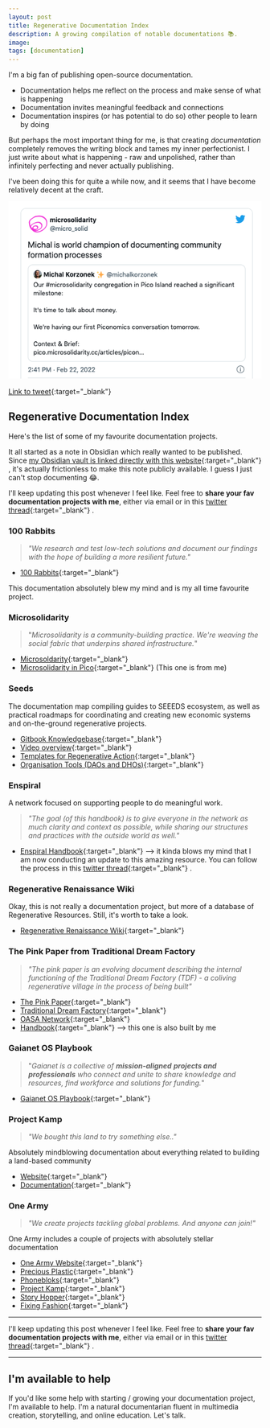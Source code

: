 ```yaml
---
layout: post
title: Regenerative Documentation Index
description: A growing compilation of notable documentations 📚.
image: 
tags: [documentation]
---
```


I'm a big fan of publishing open-source documentation.

- Documentation helps me reflect on the process and make sense of what is happening
- Documentation invites meaningful feedback and connections
- Documentation inspires (or has potential to do so) other people to learn by doing

But perhaps the most important thing for me, is that creating *documentation* completely removes the writing block and tames my inner perfectionist. I just write about what is happening - raw and unpolished, rather than infinitely perfecting and never actually publishing.

I've been doing this for quite a while now, and it seems that I have become relatively decent at the craft.

![Documentation world champion](/assets/documentation-world-champion.png)

[Link to tweet](https://twitter.com/micro_solid/status/1496148154655330310){:target="_blank"} 

## Regenerative Documentation Index

Here's the list of some of my favourite documentation projects.

It all started as a note in Obsidian which really wanted to be published. Since [my Obsidian vault is linked directly with this website](obsidian-to-github){:target="_blank"} , it's actually frictionless to make this note publicly available. I guess I just can't stop documenting 😂.

I'll keep updating this post whenever I feel like. Feel free to **share your fav documentation projects with me**, either via email or in this [twitter thread](https://twitter.com/michalkorzonek/status/1497541135425802240){:target="_blank"} .

### 100 Rabbits
> *"We research and test low-tech solutions and document our findings with the hope of building a more resilient future."*

- [100 Rabbits](https://100r.co/site/home.html){:target="_blank"} 

This documentation absolutely blew my mind and is my all time favourite project.

### Microsolidarity
> "*Microsolidarity is a community-building practice. We're weaving the social fabric that underpins shared infrastructure.*"

- [Microsoldarity](https://microsolidarity.cc){:target="_blank"} 
- [Microsolidarity in Pico](https://pico.microsolidarity.cc){:target="_blank"}  (This one is from me) 

### Seeds 
The documentation map compiling guides to SEEEDS ecosystem, as well as practical roadmaps for coordinating and creating new economic systems and on-the-ground regenerative projects.

- [Gitbook Knowledgebase](https://explore.joinseeds.earth/read-me-first/){:target="_blank"} 
- [Video overview](https://www.youtube.com/watch?v=SqPXIhPcaY0){:target="_blank"} 
- [Templates for Regenerative Action](https://explore.joinseeds.earth/3.-templates-for-regenerative-action/){:target="_blank"} 
- [Organisation Tools (DAOs and DHOs)](https://explore.joinseeds.earth/4.-organisation-tools-daos-and-dhos/){:target="_blank"} 

### Enspiral
A network focused on supporting people to do meaningful work.

> *"The goal (of this handbook) is to give everyone in the network as much clarity and context as possible, while sharing our structures and practices with the outside world as well."*

- [Enspiral Handbook](https://handbook.enspiral.com/){:target="_blank"}  –> it kinda blows my mind that I am now conducting an update to this amazing resource. You can follow the process in this [twitter thread](https://twitter.com/michalkorzonek/status/1630632568260313098){:target="_blank"} .

### Regenerative Renaissance Wiki
Okay, this is not really a documentation project, but more of a database of Regenerative Resources. Still, it's worth to take a look.

- [Regenerative Renaissance Wiki](https://wiki.renaissance.university/){:target="_blank"} 

### The Pink Paper from Traditional Dream Factory
> *"The pink paper is an evolving document describing the internal functioning of the Traditional Dream Factory (TDF) - a coliving regenerative village in the process of being built"*

- [The Pink Paper](https://docs.google.com/document/d/177JkHCy0AhplsaEEYpFHBsiI6d4uLk0TgURSKfBIewE/mobilebasic){:target="_blank"} 
- [Traditional Dream Factory](https://traditionaldreamfactory.com/){:target="_blank"} 
- [OASA Network](https://oasa.co/){:target="_blank"} 
- [Handbook](https://handbook.traditionaldreamfactory.com/){:target="_blank"}  –> this one is also built by me

### Gaianet OS Playbook
> "*Gaianet is a collective of **mission-aligned** **projects and professionals** who connect and unite to share knowledge and resources, find workforce and solutions for funding.*"

- [Gaianet OS Playbook](https://alexanderkeehnen.gitbook.io/gaianet-os-playbook/){:target="_blank"}

### Project Kamp
> *"We bought this land to try something else.."*

Absolutely mindblowing documentation about everything related to building a land-based community

- [Website](https://projectkamp.com/){:target="_blank"} 
- [Documentation](https://community.projectkamp.com/academy/start/intro.html){:target="_blank"} 

### One Army
> *"We create projects tackling global problems. And anyone can join!"*

One Army includes a couple of projects with absolutely stellar documentation

- [One Army Website](https://www.onearmy.earth/){:target="_blank"} 
- [Precious Plastic](https://www.onearmy.earth/project/precious-plastic){:target="_blank"} 
- [Phonebloks](https://www.onearmy.earth/project/phonebloks){:target="_blank"} 
- [Project Kamp](https://www.onearmy.earth/project/project-kamp){:target="_blank"} 
- [Story Hopper](https://www.onearmy.earth/project/story-hopper){:target="_blank"} 
- [Fixing Fashion](https://www.onearmy.earth/project/fixing-fashion){:target="_blank"} 

---

I'll keep updating this post whenever I feel like. Feel free to **share your fav documentation projects with me**, either via email or in this [twitter thread](https://twitter.com/michalkorzonek/status/1497541135425802240){:target="_blank"} .

---

## I'm available to help
If you'd like some help with starting / growing your documentation project, I'm available to help. I'm a natural documentarian fluent in multimedia creation, storytelling, and online education. Let's talk.